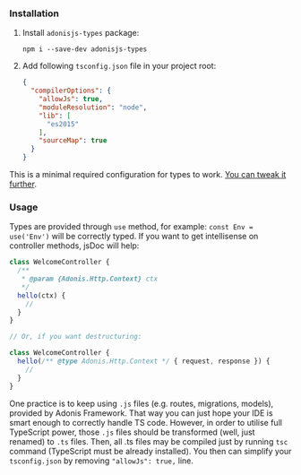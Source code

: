 ### Installation
1. Install `adonisjs-types` package:

    `npm i --save-dev adonisjs-types`
2. Add following `tsconfig.json` file in your project root:

    ```json
    {
      "compilerOptions": {
        "allowJs": true,
        "moduleResolution": "node",
        "lib": [
          "es2015"
        ],
        "sourceMap": true
      }
    }
    ```

This is a minimal required configuration for types to work. [You can tweak it further](http://www.typescriptlang.org/docs/handbook/tsconfig-json.html).

### Usage
Types are provided through `use` method, for example: `const Env = use('Env')` will be correctly typed. If you want to get intellisense on controller methods, jsDoc will help:
```js
class WelcomeController {
  /**
   * @param {Adonis.Http.Context} ctx
   */
  hello(ctx) {
    //
  }
}

// Or, if you want destructuring:

class WelcomeController {
  hello(/** @type Adonis.Http.Context */ { request, response }) {
    //
  }
}
```

One practice is to keep using `.js` files (e.g. routes, migrations, models), provided by Adonis Framework.
That way you can just hope your IDE is smart enough to correctly handle TS code.
However, in order to utilise full TypeScript power, those `.js` files should be transformed
(well, just renamed) to `.ts` files. Then, all .ts files may be compiled just by running `tsc`
command (TypeScript must be already installed). You then can simplify your `tsconfig.json` by removing
 `"allowJs": true,` line.